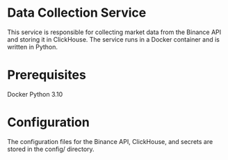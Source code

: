 # Data Collection Service

This service is responsible for collecting market data from the Binance API and storing it in ClickHouse. The service runs in a Docker container and is written in Python.


# Prerequisites

Docker
Python 3.10


# Configuration

The configuration files for the Binance API, ClickHouse, and secrets are stored in the config/ directory.
